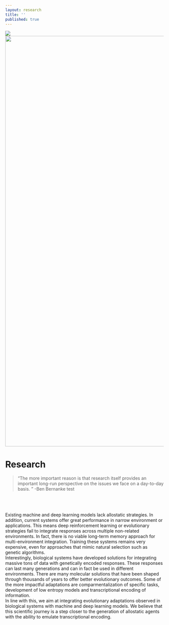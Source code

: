 ```yaml
---
layout: research
title: ''
published: true
---
```



<div class="bg">
  <img src="{{ site.baseurl }}/images/nebula.jpg"> 
</div>

<img src="leandroagudelo189.github.io/images/aquarium-2.jpg" width="1300px" height="auto" border="0" alt="" class="center">


# Research 
> “The more important reason is that research itself provides an important long-run perspective on the issues we face on a day-to-day basis. ” -Ben Bernanke
test
<br>
<br>
<br>
Existing machine and deep learning models lack allostatic strategies. In addition, current systems offer 
great performance in narrow environment or applications. This means deep reinforcement learning or 
evolutionary strategies fail to integrate responses across multiple non-related environments. In fact, there is 
no viable long-term memory approach for multi-environment integration. Training these systems remains 
very expensive, even for approaches that mimic natural selection such as genetic algorithms. 
<br>
Interestingly, biological systems have developed solutions for integrating massive tons of data with  
genetically encoded responses. These responses can last many generations and can in fact be used in  
different environments. There are many molecular solutions that have been shaped through thousands of 
years to offer better evolutionary outcomes. Some of the more impactful adaptations are 
comparmentalization of specific tasks, development of low entropy models and transcriptional encoding 
of information. 
  <br>
In line with this, we aim at integrating evolutionary adaptations observed in biological systems with machine 
and deep learning models. We believe that this scientific journey is a step closer to the generation of 
allostatic agents with the ability to emulate transcriptional encoding. 
